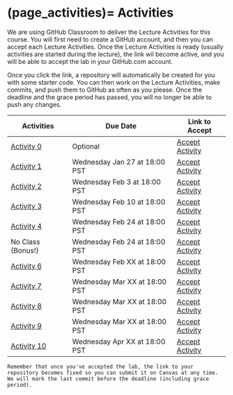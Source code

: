 (page_activities)=
Activities
=======================

<head>
    <base target="_blank">
</head>

We are using GitHub Classroom to deliver the Lecture Activities for this course.
You will first need to create a GitHub account, and then you can accept each Lecture Activities.
Once the Lecture Activities is ready (usually activities are started during the lecture), the link wil become active, and you will be able to accept the lab in your GitHub.com account.

Once you click the link, a repository will automatically be created for you with some starter code.
You can then work on the Lecture Activities, make commits, and push them to GitHub as often as you please. 
Once the deadline and the grace period has passed, you will no longer be able to push any changes.

| Activities                          | Due Date                      | Link to Accept                                             |
|-------------------------------------|-------------------------------|------------------------------------------------------------|
| [Activity 0](class/week01/lecture)  | Optional                      | [Accept Activity](https://classroom.github.com/a/aMHuU8NE) |
| [Activity 1](class/week02/lecture)  | Wednesday Jan 27 at 18:00 PST | [Accept Activity](https://classroom.github.com/a/a39MagWO) |
| [Activity 2](class/week02/lecture)  | Wednesday Feb 3 at 18:00 PST  | [Accept Activity](https://classroom.github.com/a/FhSfQyay) |
| [Activity 3](class/week03/lecture)  | Wednesday Feb 10 at 18:00 PST | [Accept Activity](https://classroom.github.com/a/qSCbYEV8) |
| [Activity 4](class/week04/lecture)  | Wednesday Feb 24 at 18:00 PST | [Accept Activity](https://classroom.github.com/a/xrCTYI-L) |
| No Class (Bonus!)                   | Wednesday Feb 24 at 18:00 PST | [Accept Activity](https://classroom.github.com/a/GRXwzsXl) |
| [Activity 6](class/week07/lecture)  | Wednesday Feb XX at 18:00 PST | [Accept Activity](https://classroom.github.com/a/71YN2rBi) |
| [Activity 7](class/week08/lecture)  | Wednesday Mar XX at 18:00 PST | [Accept Activity](https://classroom.github.com/a/YunDe8Dn) |
| [Activity 8](class/week09/lecture)  | Wednesday Mar XX at 18:00 PST | [Accept Activity]()                                        |
| [Activity 9](class/week10/lecture)  | Wednesday Mar XX at 18:00 PST | [Accept Activity]()                                        |
| [Activity 10](class/week11/lecture) | Wednesday Apr XX at 18:00 PST | [Accept Activity]()                                        |


```{tip}
Remember that once you've accepted the lab, the link to your repository becomes fixed so you can submit it on Canvas at any time. We will mark the last commit before the deadline (including grace period).
```




